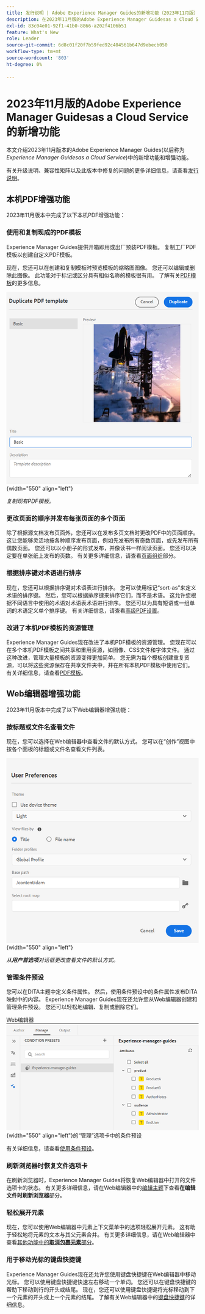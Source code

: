 ```yaml
---
title: 发行说明 | Adobe Experience Manager Guides的新增功能（2023年11月版）
description: 在2023年11月版的Adobe Experience Manager Guidesas a Cloud Service中了解新增功能和增强功能。
exl-id: 83c04e01-92f1-41b0-8866-a202f4106b51
feature: What's New
role: Leader
source-git-commit: 6d8c01f20f7b59fed92c404561b647d9ebecb050
workflow-type: tm+mt
source-wordcount: '803'
ht-degree: 0%

---
```


# 2023年11月版的Adobe Experience Manager Guidesas a Cloud Service的新增功能

本文介绍2023年11月版本的Adobe Experience Manager Guides(以后称为&#x200B;*Experience Manager Guidesas a Cloud Service*)中的新增功能和增强功能。

有关升级说明、兼容性矩阵以及此版本中修复的问题的更多详细信息，请查看[发行说明](release-notes-2023-11-0.md)。

## 本机PDF增强功能

2023年11月版本中完成了以下本机PDF增强功能：

### 使用和复制现成的PDF模板

Experience Manager Guides提供开箱即用或出厂预装PDF模板。 复制工厂PDF模板以创建自定义PDF模板。

现在，您还可以在创建和复制模板时预览模板的缩略图图像。 您还可以编辑或删除此图像。 此功能对于标记或区分具有相似名称的模板很有用。
了解有关[PDF模板](../native-pdf/pdf-template.md)的更多信息。

![复制PDF模板对话框](assets/duplicate-template.png){width="550" align="left"}

*复制现有PDF模板。*


### 更改页面的顺序并发布每张页面的多个页面

除了根据源文档发布页面外，您还可以在发布多页文档时更改PDF中的页面顺序。  这让您能够灵活地按各种顺序发布页面，例如先发布所有奇数页面，或先发布所有偶数页面。 您还可以以小册子的形式发布，并像读书一样阅读页面。 您还可以决定要在单张纸上发布的页数。 有关更多详细信息，请查看[页面组织](../native-pdf/components-pdf-template.md#page-organization)部分。

### 根据排序键对术语进行排序

现在，您还可以根据排序键对术语表进行排序。 您可以使用标记“sort-as”来定义术语的排序键。 然后，您可以根据排序键来排序它们，而不是术语。 这允许您根据不同语言中使用的术语对术语表术语进行排序。 您还可以为具有短语或一组单词的术语定义单个排序键。
有关详细信息，请查看[高级PDF设置](../native-pdf/components-pdf-template.md#advanced-pdf-settings)。


### 改进了本机PDF模板的资源管理

Experience Manager Guides现在改进了本机PDF模板的资源管理。 您现在可以在多个本机PDF模板之间共享和重用资源，如图像、CSS文件和字体文件。 通过这种改进，管理大量模板的资源变得更加简单。 您无需为每个模板创建重复资源，可以将这些资源保存在共享文件夹中，并在所有本机PDF模板中使用它们。
有关详细信息，请查看[PDF模板](../native-pdf/pdf-template.md)。

## Web编辑器增强功能

2023年11月版本中完成了以下Web编辑器增强功能：


### 按标题或文件名查看文件

现在，您可以选择在Web编辑器中查看文件的默认方式。 您可以在“创作”视图中按各个面板的标题或文件名查看文件列表。

![用户首选项对话框](assets/user-preferences-2311.png){width="550" align="left"}

*从&#x200B;**用户首选项**&#x200B;对话框更改查看文件的默认方式。*


### 管理条件预设

您可以在DITA主题中定义条件属性。 然后，使用条件预设中的条件属性发布DITA映射中的内容。 Experience Manager Guides现在还允许您从Web编辑器创建和管理条件预设。 您还可以轻松地编辑、复制或删除它们。

Web编辑器![&#128279;](assets/web-editor-manage-condition-presets.png){width="550" align="left"}的“管理”选项卡中的条件预设

有关详细信息，请查看[使用条件预设](../user-guide/generate-output-use-condition-presets.md)。

### 刷新浏览器时恢复文件选项卡

在刷新浏览器时，Experience Manager Guides将恢复Web编辑器中打开的文件选项卡的状态。 有关更多详细信息，请在Web编辑器中的[编辑主题](../user-guide/web-editor-edit-topics.md)下查看&#x200B;**在编辑文件时刷新浏览器**&#x200B;部分。

### 轻松展开元素

现在，您可以使用Web编辑器中元素上下文菜单中的选项轻松展开元素。 这有助于轻松地将元素的文本与其父元素合并。
有关更多详细信息，请在Web编辑器中查看[其他功能中的&#x200B;**取消包裹元素**&#x200B;部分](../user-guide/web-editor-other-features.md)。

### 用于移动光标的键盘快捷键

Experience Manager Guides现在还允许您使用键盘快捷键在Web编辑器中移动光标。 您可以使用键盘快捷键快速左右移动一个单词。 您还可以在键盘快捷键的帮助下移动到行的开头或结尾。
现在，您还可以使用键盘快捷键将光标移动到下一个元素的开头或上一个元素的结尾。
了解有关Web编辑器中的[键盘快捷键](../user-guide/web-editor-keyboard-shortcuts.md)的详细信息。
